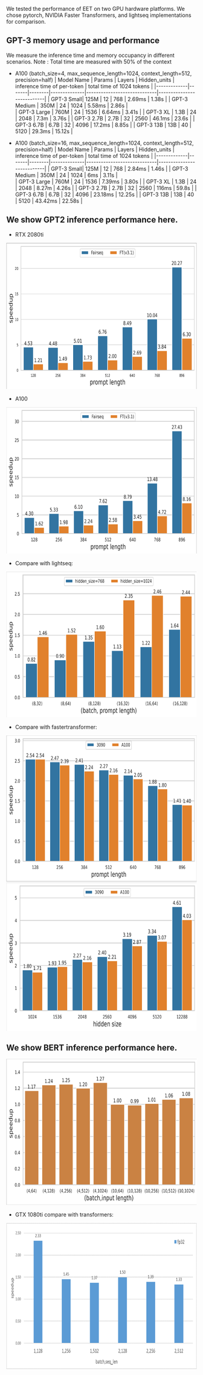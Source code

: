 We tested the performance of EET on two GPU hardware platforms. We chose pytorch, NVIDIA Faster Transformers, and lightseq implementations for comparison.

## GPT-3 memory usage and performance
We measure the inference time and memory occupancy in different scenarios. 
Note : Total time are measured with 50% of the context
* A100 (batch_size=4, max_sequence_length=1024, context_length=512, precision=half)
  | Model Name | Params | Layers | Hidden_units | inference time of per-token | total time of 1024 tokens |
  |-------------|-------|--------|--------------|-----------------------------|---------------------------|
  | GPT-3 Small| 125M   | 12     | 768          | 2.69ms                         | 1.38s                  |
  | GPT-3 Medium | 350M | 24     | 1024         | 5.58ms                         | 2.86s                  |  
  | GPT-3 Large | 760M  | 24     | 1536         | 6.64ms                         | 3.41s                  |
  | GPT-3 XL   | 1.3B   | 24     | 2048         | 7.3m                           | 3.76s                  |
  | GPT-3 2.7B | 2.7B   | 32     | 2560         | 46.1ms                         | 23.6s                  |
  | GPT-3 6.7B | 6.7B   | 32     | 4096         | 17.2ms                         | 8.85s                  |
  | GPT-3 13B | 13B     | 40     | 5120         | 29.3ms                         | 15.12s                 |

* A100 (batch_size=16, max_sequence_length=1024, context_length=512, precision=half)
  | Model Name | Params | Layers | Hidden_units | inference time of per-token | total time of 1024 tokens |
  |-------------|-------|--------|--------------|-----------------------------|---------------------------|
  | GPT-3 Small| 125M   | 12     | 768          | 2.84ms                         | 1.46s                     |
  | GPT-3 Medium | 350M | 24     | 1024         | 6ms                         | 3.11s                    |  
  | GPT-3 Large | 760M  | 24     | 1536         | 7.39ms                         | 3.80s                    |
  | GPT-3 XL   | 1.3B   | 24     | 2048         | 8.27m                         |  4.26s                   |
  | GPT-3 2.7B | 2.7B   | 32     | 2560         | 116ms                        |  59.8s                      |
  | GPT-3 6.7B | 6.7B     | 32     | 4096         |  23.18ms                | 12.25s                |
  | GPT-3 13B | 13B     | 40     | 5120         | 43.42ms                 | 22.58s                |
  

## We show GPT2 inference performance here.

* RTX 2080ti

<div  align="left"> <img src="./image/2080ti_prompt.png" width = "700" height = "386" alt="2080ti_prompt"/></div>

* A100

<div  align="left"> <img src="./image/a100_prompt.png" width = "700" height = "387" alt="a100_prompt"/></div>


* Compare with lightseq:
<div  align="left"> <img src="./image/lightseq.png" width = "700" height = "385" alt="lightseq"/></div>


* Compare with fastertransformer:
<div  align="left"> <img src="./image/gpt2_ft.png" width = "700" height = "386" alt="gpt2_ft"/></div>
<div  align="left"> <img src="./image/hidden_size_ft.png" width = "700" height = "392" alt="hidden_size_ft"/></div>


## We show BERT inference performance here.

<div  align="left"> <img src="./image/bert_ft.png" width = "700" height = "386" alt="bert_ft"/></div>

* GTX 1080ti compare with transformers:
<div  align="left"> <img src="./image/1080ti_bert.png" width = "700" height = "386" alt="bert_ft"/></div>
